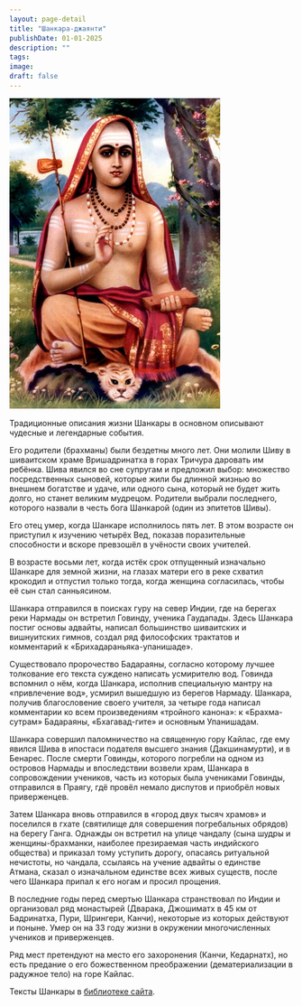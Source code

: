 ```yaml
---
layout: page-detail
title: "Шанкара-джаянти"
publishDate: 01-01-2025
description: ""
tags:
image:
draft: false
---
```


![](/binaries/am/9634.jpg) 

 Традиционные описания жизни Шанкары в основном описывают чудесные и легендарные события.

 Его родители (брахманы) были бездетны много лет. Они молили Шиву в шиваитском храме Вришадринатха в горах Тричурa даровать им ребёнка. Шива явился во сне супругам и предложил выбор: множество посредственных сыновей, которые жили бы длинной жизнью во внешнем богатстве и удаче, или одного сына, который не будет жить долго, но станет великим мудрецом. Родители выбрали последнего, которого назвали в честь бога Шанкарой (один из эпитетов Шивы).

 Его отец умер, когда Шанкаре исполнилось пять лет. В этом возрасте он приступил к изучению четырёх Вед, показав поразительные способности и вскоре превзошёл в учёности своих учителей.

 В возрасте восьми лет, когда истёк срок отпущенный изначально Шанкаре для земной жизни, на глазах матери его в реке схватил крокодил и отпустил только тогда, когда женщина согласилась, чтобы её сын стал санньясином.

 Шанкара отправился в поисках гуру на север Индии, где на берегах реки Нармады он встретил Говинду, ученика Гаудапады. Здесь Шанкара постиг основы адвайты, написал большинство шиваитских и вишнуитских гимнов, создал ряд философских трактатов и комментарий к «Брихадараньяка-упанишаде».

 Существовало пророчество Бадараяны, согласно которому лучшее толкование его текста суждено написать усмирителю вод. Говинда вспомнил о нём, когда Шанкара, исполнив специальную мантру на «привлечение вод», усмирил вышедшую из берегов Нармаду. Шанкара, получив благословение своего учителя, за четыре года написал комментарии ко всем произведениям «тройного канона»: к «Брахма-сутрам» Бадараяны, «Бхагавад-гите» и основным Упанишадам.

 Шанкара совершил паломничество на священную гору Кайлас, где ему явился Шива в ипостаси подателя высшего знания (Дакшинамурти), и в Бенарес. После смерти Говинды, которого погребли на одном из островов Нармады и впоследствии возвели храм, Шанкара в сопровождении учеников, часть из которых была учениками Говинды, отправился в Праягу, гдё провёл немало диспутов и приобрёл новых приверженцев.

 Затем Шанкара вновь отправился в «город двух тысяч храмов» и поселился в гхате (святилище для совершения погребальных обрядов) на берегу Ганга. Однажды он встретил на улице чандалу (сына шудры и женщины-брахманки, наиболее презираемая часть индийского общества) и приказал тому уступить дорогу, опасаясь ритуальной нечистоты, но чандала, ссылаясь на учение адвайты о единстве Атмана, сказал о изначальном единстве всех живых существ, после чего Шанкара припал к его ногам и просил прощения.

 В последние годы перед смертью Шанкара странствовал по Индии и организовал ряд монастырей (Дварака, Джошиматх в 45 км от Бадринатха, Пури, Шрингери, Канчи), некоторые из которых действуют и поныне. Умер он на 33 году жизни в окружении многочисленных учеников и приверженцев.

 Ряд мест претендуют на место его захоронения (Канчи, Кедарнатх), но есть предание о его божественном преображении (дематериализации в радужное тело) на горе Кайлас.

 Тексты Шанкары в [библиотеке сайта](/1810).
  
  
